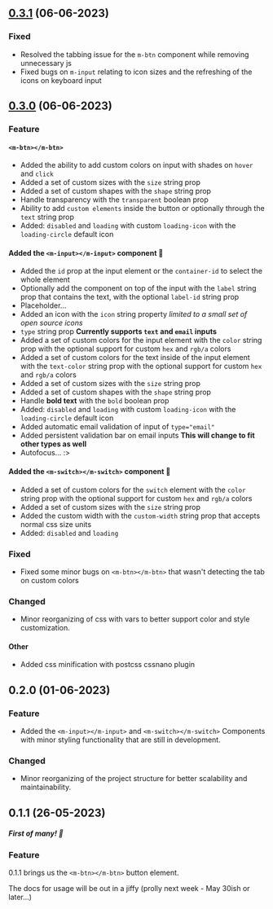 <!-- TODO: Create comparison links on vue-m versions -->
## [0.3.1](https://github.com/prolazydev/vue-m/compare/v0.3.0...vue-m%400.3.1) (06-06-2023)

### Fixed
- Resolved the tabbing issue for the `m-btn` component while removing unnecessary js
- Fixed bugs on `m-input` relating to icon sizes and the refreshing of the icons on keyboard input

## [0.3.0](https://github.com/prolazydev/vue-m/compare/v0.3.0...v0.1.1) (06-06-2023)

### Feature

#### `<m-btn></m-btn>`

- Added the ability to add custom colors on input with shades on `hover` and `click`
- Added a set of custom sizes with the `size` string prop
- Added a set of custom shapes with the `shape` string prop
- Handle transparency with the `transparent` boolean prop
- Ability to add `custom elements` inside the button or optionally through the `text` string prop
- Added: `disabled` and `loading` with custom `loading-icon` with the `loading-circle` default icon

#### Added the `<m-input></m-input>` component 🎉

- Added the `id` prop at the input element or the `container-id` to select the whole element 
- Optionally add the component on top of the input with the `label` string prop that contains the text, with the optional `label-id` string prop
- Placeholder...
- Added an icon with the `icon` string property *limited to a small set of open source icons*
- `type` string prop **Currently supports `text` and `email` inputs**
- Added a set of custom colors for the input element with the `color` string prop with the optional support for custom `hex` and `rgb/a` colors
- Added a set of custom colors for the text inside of the input element with the `text-color` string prop with the optional support for custom `hex` and `rgb/a` colors
- Added a set of custom sizes with the `size` string prop
- Added a set of custom shapes with the `shape` string prop
- Handle **bold text** with the `bold` boolean prop
- Added: `disabled` and `loading` with custom `loading-icon` with the `loading-circle` default icon
- Added automatic email validation of input of `type="email"`
- Added persistent validation bar on email inputs **This will change to fit other types as well**
- Autofocus... :>

#### Added the `<m-switch></m-switch>` component 🎉

- Added a set of custom colors for the `switch` element with the `color` string prop with the optional support for custom `hex` and `rgb/a` colors
- Added a set of custom sizes with the `size` string prop
- Added the custom width with the `custom-width` string prop that accepts normal css size units
- Added: `disabled` and `loading` 

### Fixed

- Fixed some minor bugs on `<m-btn></m-btn>` that wasn't detecting the tab on custom colors

### Changed

- Minor reorganizing of css with vars to better support color and style customization.

#### Other

- Added css minification with postcss cssnano plugin

## 0.2.0 (01-06-2023) 

### Feature

- Added the `<m-input></m-input>` and `<m-switch></m-switch>` Components with minor styling functionality that are still in development. 

### Changed

- Minor reorganizing of the project structure for better scalability and maintainability.

## 0.1.1 (26-05-2023) 

##### First of many! 🎉

### Feature
0.1.1 brings us the `<m-btn></m-btn>` button element.

The docs for usage will be out in a jiffy (prolly next week - May 30ish or later...)